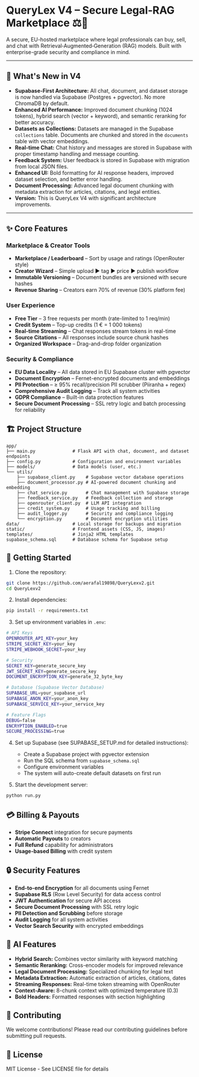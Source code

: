 # QueryLex V4 – Secure Legal‑RAG Marketplace ⚖️🤖

A secure, EU-hosted marketplace where legal professionals can buy, sell, and chat with Retrieval‑Augmented‑Generation (RAG) models. Built with enterprise-grade security and compliance in mind.

---

## 🚀 What's New in V4
- **Supabase-First Architecture:** All chat, document, and dataset storage is now handled via Supabase (Postgres + pgvector). No more ChromaDB by default.
- **Enhanced AI Performance:** Improved document chunking (1024 tokens), hybrid search (vector + keyword), and semantic reranking for better accuracy.
- **Datasets as Collections:** Datasets are managed in the Supabase `collections` table. Documents are chunked and stored in the `documents` table with vector embeddings.
- **Real-time Chat:** Chat history and messages are stored in Supabase with proper timestamp handling and message counting.
- **Feedback System:** User feedback is stored in Supabase with migration from local JSON files.
- **Enhanced UI:** Bold formatting for AI response headers, improved dataset selection, and better error handling.
- **Document Processing:** Advanced legal document chunking with metadata extraction for articles, citations, and legal entities.
- **Version:** This is QueryLex V4 with significant architecture improvements.

---

## ✨ Core Features

### Marketplace & Creator Tools
- **Marketplace / Leaderboard** – Sort by usage and ratings (OpenRouter style)
- **Creator Wizard** – Simple upload ▶ tag ▶ price ▶ publish workflow
- **Immutable Versioning** – Document bundles are versioned with secure hashes
- **Revenue Sharing** – Creators earn 70% of revenue (30% platform fee)

### User Experience
- **Free Tier** – 3 free requests per month (rate-limited to 1 req/min)
- **Credit System** – Top-up credits (1 € = 1 000 tokens)
- **Real-time Streaming** – Chat responses stream tokens in real-time
- **Source Citations** – All responses include source chunk hashes
- **Organized Workspace** – Drag-and-drop folder organization

### Security & Compliance
- **EU Data Locality** – All data stored in EU Supabase cluster with pgvector
- **Document Encryption** – Fernet-encrypted documents and embeddings
- **PII Protection** – ≥ 95% recall/precision PII scrubber (Piiranha + regex)
- **Comprehensive Audit Logging** – Track all system activities
- **GDPR Compliance** – Built-in data protection features
- **Secure Document Processing** – SSL retry logic and batch processing for reliability

## 🏗 Project Structure

```
app/
├── main.py              # Flask API with chat, document, and dataset endpoints
├── config.py            # Configuration and environment variables
├── models/              # Data models (user, etc.)
└── utils/
    ├── supabase_client.py    # Supabase vector database operations
    ├── document_processor.py # AI-powered document chunking and embedding
    ├── chat_service.py       # Chat management with Supabase storage
    ├── feedback_service.py   # Feedback collection and storage
    ├── openrouter_client.py  # LLM API integration
    ├── credit_system.py      # Usage tracking and billing
    ├── audit_logger.py       # Security and compliance logging
    └── encryption.py         # Document encryption utilities
data/                    # Local storage for backups and migration
static/                  # Frontend assets (CSS, JS, images)
templates/               # Jinja2 HTML templates
supabase_schema.sql      # Database schema for Supabase setup
```

## 🚀 Getting Started

1. Clone the repository:
```bash
git clone https://github.com/aerafal19898/QueryLexv2.git
cd QueryLexv2
```

2. Install dependencies:
```bash
pip install -r requirements.txt
```

3. Set up environment variables in `.env`:
```bash
# API Keys
OPENROUTER_API_KEY=your_key
STRIPE_SECRET_KEY=your_key
STRIPE_WEBHOOK_SECRET=your_key

# Security
SECRET_KEY=generate_secure_key
JWT_SECRET_KEY=generate_secure_key
DOCUMENT_ENCRYPTION_KEY=generate_32_byte_key

# Database (Supabase Vector Database)
SUPABASE_URL=your_supabase_url
SUPABASE_ANON_KEY=your_anon_key
SUPABASE_SERVICE_KEY=your_service_key

# Feature Flags
DEBUG=false
ENCRYPTION_ENABLED=true
SECURE_PROCESSING=true
```

4. Set up Supabase (see SUPABASE_SETUP.md for detailed instructions):
   - Create a Supabase project with pgvector extension
   - Run the SQL schema from `supabase_schema.sql`
   - Configure environment variables
   - The system will auto-create default datasets on first run

5. Start the development server:
```bash
python run.py
```

## 💳 Billing & Payouts

- **Stripe Connect** integration for secure payments
- **Automatic Payouts** to creators
- **Full Refund** capability for administrators
- **Usage-based Billing** with credit system

## 🔒 Security Features

- **End-to-end Encryption** for all documents using Fernet
- **Supabase RLS** (Row Level Security) for data access control
- **JWT Authentication** for secure API access
- **Secure Document Processing** with SSL retry logic
- **PII Detection and Scrubbing** before storage
- **Audit Logging** for all system activities
- **Vector Search Security** with encrypted embeddings

## 🤖 AI Features

- **Hybrid Search:** Combines vector similarity with keyword matching
- **Semantic Reranking:** Cross-encoder models for improved relevance
- **Legal Document Processing:** Specialized chunking for legal text
- **Metadata Extraction:** Automatic extraction of articles, citations, dates
- **Streaming Responses:** Real-time token streaming with OpenRouter
- **Context-Aware:** 8-chunk context with optimized temperature (0.3)
- **Bold Headers:** Formatted responses with section highlighting

## 🤝 Contributing

We welcome contributions! Please read our contributing guidelines before submitting pull requests.

## 📄 License

MIT License - See LICENSE file for details